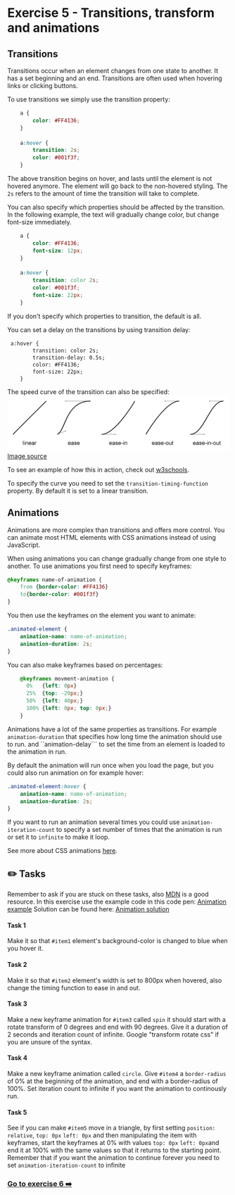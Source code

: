 # Exercise 5 - Transitions, transform and animations

## Transitions
Transitions occur when an element changes from one state to another. It has a set beginning and an end. Transitions are often used when hovering links or clicking buttons. 

To use transitions we simply use the transition property:

```css
    a {
        color: #FF4136;
    }

    a:hover {
        transition: 2s; 
        color: #001f3f;
    }
```

The above transition begins on hover, and lasts until the element is not hovered anymore. The element will go back to the non-hovered styling. The ```2s``` refers to the amount of time the transition will take to complete. 

You can also specify which properties should be affected by the transition. In the following example, the text will gradually change color, but change font-size immediately.

```css
    a {
        color: #FF4136;
        font-size: 12px;
    }

    a:hover {
        transition: color 2s; 
        color: #001f3f;
        font-size: 22px;
    }
```

If you don't specify which properties to transition, the default is all. 

You can set a delay on the transitions by using transition delay: 

```
 a:hover {
        transition: color 2s; 
        transition-delay: 0.5s;
        color: #FF4136;
        font-size: 22px;
    }
```

The speed curve of the transition can also be specified:
![Transition curves](5-1.png)
[Image source](https://developer.tizen.org/community/tip-tech/working-css3-transitions)

To see an example of how this in action, check out [w3schools](https://www.w3schools.com/css/tryit.asp?filename=trycss3_transition_speed). 

To specify the curve you need to set the ```transition-timing-function``` property. By default it is set to a linear transition. 

## Animations
Animations are more complex than transitions and offers more control. You can animate most HTML elements with CSS animations instead of using JavaScript.

When using animations you can change gradually change from one style to another. To use animations you first need to specify keyframes:

```css
@keyframes name-of-animation {
    from {border-color: #FF4136}
    to{border-color: #001f3f}
}
```

You then use the keyframes on the element you want to animate: 

```css
.animated-element {
    animation-name: name-of-animation;
    animation-duration: 2s;
}
```

You can also make keyframes based on percentages: 
```css
    @keyframes movment-animation {
      0%   {left: 0px}
      25%  {top: -20px;}
      50%  {left: 40px;}
      100% {left: 0px; top: 0px;}
    }
```

Animations have a lot of the same properties as transitions. For example ```animation-duration``` that specifies how long time the animation should use to run. and ``animation-delay``` to set the time from an element is loaded to the animation in run. 

By default the animation will run once when you load the page, but you could also run animation on for example hover: 

```css
.animated-element:hover {
    animation-name: name-of-animation;
    animation-duration: 2s;
}
```

If you want to run an animation several times you could use ```animation-iteration-count``` to specify a set number of times that the animation is run or set it to ```infinite``` to make it loop. 

See more about CSS animations [here](https://developer.mozilla.org/en-US/docs/Web/CSS/CSS_Animations/Using_CSS_animations).

## :pencil2: Tasks
Remember to ask if you are stuck on these tasks, also [MDN](https://developer.mozilla.org/en-US/docs/Web/CSS) is a good resource.
In this exercise use the example code in this code pen: [Animation example](https://codepen.io/taranger/pen/LaBpGr)
Solution can be found here: [Animation solution](https://codepen.io/taranger/pen/drjYGq)

#### Task 1
Make it so that `#item1` element's background-color is changed to blue when you hover it.

#### Task 2
Make it so that `#item2` element's width is set to 800px when hovered, also change the timing function to ease in and out.

#### Task 3
Make a new keyframe animation for `#item3` called ``spin`` it should start with a rotate transform of 0 degrees and end with 90 degrees. Give it a duration of 2 seconds and iteration count of infinite. Google "transform rotate css" if you are unsure of the syntax.

#### Task 4
Make a new keyframe animation called ``circle``. Give `#item4` a `border-radius` of 0% at the beginning of the animation, and end with a border-radius of 100%. Set iteration count to infinite if you want the animation to continously run.

#### Task 5
See if you can make `#item5` move in a triangle, by first setting `position: relative`, `top: 0px` `left: 0px` and then manipulating the item with keyframes, start the keyframes at 0% with values `top: 0px` `left: 0px`and end it at 100% with the same values so that it returns to the starting point. Remember that if you want the animation to continue forever you need to set `animation-iteration-count` to infinite

### [Go to exercise 6 :arrow_right:](../exercise-6/readme.md)
